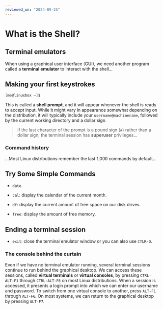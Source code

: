 ```yaml
---
reviewed_on: "2024-09-25"
---
```


# What is the Shell?

## Terminal emulators

When using a graphical user interface (GUI), we need another program called a **terminal emulator** to interact with the shell...

## Making your first keystrokes

```BASH
[me@linuxbox ~]$
```

This is called a **shell prompt**, and it will appear whenever the shell is ready to accept input. While it might vary in appearance somewhat depending on the distribution, it will typically include your `username@machinename`, followed by the current working directory and a dollar sign.

> If the last character of the prompt is a pound sign (`#`) rather than a dollar sign, the terminal session has **superuser** privileges...

### Command history

...Most Linux distributions remember the last 1,000 commands by default...

## Try Some Simple Commands

- `date`.

- `cal`: display the calendar of the current month.

- `df`: display the current amount of free space on our disk drives.

- `free`: display the amount of free memory.

## Ending a terminal session

- `exit`: close the terminal emulator window or you can also use `CTLR-D`.

### The console behind the curtain

Even if we have no terminal emulator running, several terminal sessions continue to run behind the graphical desktop. We can access these sessions, called **virtual terminals** or **virtual consoles**, by pressing `CTRL-ALT-F1` through `CTRL-ALT-F6` on most Linux distributions. When a session is accessed, it presents a login prompt into which we can enter our username and password. To switch from one virtual console to another, press `ALT-F1` through `ALT-F6`. On most systems, we can return to the graphical desktop by pressing `ALT-F7`.
